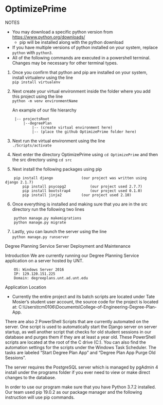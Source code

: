 # OptimizePrime

NOTES
- You may download a specific python version from https://www.python.org/downloads/
	- pip will be installed along with the python download
- If you have multiple versions of python installed on your system, replace `python` with `python3`.
- All of the following commands are executed in a powershell terminal. Changes may be necessary for other terminal types.


1. Once you confirm that python and pip are installed on your system, install virtualenv using the line\
	`pip install virtualenv`
2. Next create your virtual environment inside the folder where you add this project using the line\
	`python -m venv environmentName`

	 An example of our file hierarchy
		
		|-- projectsRoot
			|--degreePlan                    
				|-- (create virtual environment here)
				|-- (place the github OptimizePrime folder here)

3. Next run the virtual environment using the line\
		  `./Scripts/activate`
4. Next enter the directory OptimizePrime using `cd OptimizePrime` and then the src directory using `cd src`
5. Next install the following packages using pip
```
	pip install django             (our project was written using django 2.1.7)
      	pip install psycopg2           (our project used 2.7.7) 
      	pip install bootstrap4         (our project used 0.1.0)
      	pip install jinja2	       (our project used 2.10)
```
6. Once everything is installed and making sure that you are in the src directory run the following two lines
```
	python manage.py makemigrations
	python manage.py migrate
```
7. Lastly, you can launch the server using the line\
      `python manage.py runserver`

Degree Planning Service Server Deployment and Maintenance

Introduction
We are currently running our Degree Planning Service application on a server hosted by UNT.
```
	OS: Windows Server 2016
	IP: 129.120.151.225
	Domain: degreeplans.unt.ad.unt.edu
```
Application Location

- Currently the entire project and its batch scripts are located under Tate Mosier’s student user account, the source code for the project is located at: 	C:\Users\tcm0106\Documents\College-of-Engineering-Degree-Plan-App. 

There are also 2 PowerShell Scripts that are currently automated on the server. One script is used to automatically start the Django server on server startup, as well another script that checks for old student sessions in our database and purges them if they are at least a year old. These PowerShell scripts are located at the root of the C drive (C:\). You can also find the automation settings for the scripts under the Windows Task Scheduler. The tasks are labeled “Start Degree Plan App” and “Degree Plan App Purge Old Sessions”.

The server requires the PostgreSQL server which is managed by pgAdmin 4 install under the programs folder if you ever need to view or make direct changes to the database.

In order to use our program make sure that you have Python 3.7.2 installed. Our team used pip 19.0.2 as our package manager and the following instruction will use pip commands.
